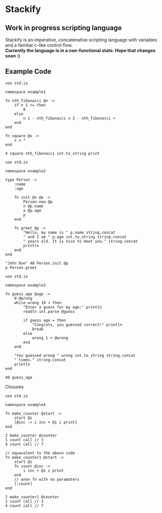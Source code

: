 # Stackify
## Work in progress scripting language
Stackify is an imperative, concatenative scripting language with variables and a familiar c-like control flow.
<br>
**Currently the language is in a non-functional state. Hope that changes soon :)**

## Example Code
```
use std.io

namespace example1

fn nth_fibonacci @n ->
    if n 1 <= then
        0
    else
        n 1 - nth_fibonacci n 2 - nth_fibonacci +
    end
end

fn square @x ->
    x x *
end

4 square nth_fibonacci int.to_string print
```

```
use std.io

namespace example2

type Person ->
    :name
    :age

    fn init @n @a ->
        Person.new @p
        n @p.name
        a @p.age
        p
    end

    fn greet @p ->
        "Hello, my name is " p.name string.concat
        " and I am " p.age int.to_string string.concat
        " years old. It is nice to meet you." string.concat
        println
    end
end

"John Doe" 40 Person.init @p
p Person.greet
```

```
use std.io

namespace example3

fn guess_age @age ->
    0 @wrong
    while wrong 10 < then
        "Enter a guess for my age:" println
        readln int.parse @guess

        if guess age = then
            "Congrats, you guessed correct!" println
            break
        else
            wrong 1 + @wrong
        end
    end

    "You guessed wrong " wrong int.to_string string.concat
    " times." string.concat
    println
end

40 guess_age
```

Closures
```
use std.io

namespace example4

fn make_counter @start ->
    start @i
    [@inc -> i inc + @i i print]
end

2 make_counter @counter
1 count call // 3
4 count call // 7

// equavalent to the above code
fn make_counter1 @start ->
    start @i
    fn count @inc ->
        i inc + @i i print
    end
    // anon fn with no paramaters
    [:count]
end

2 make_counter1 @counter
1 count call // 3
4 count call // 7
```